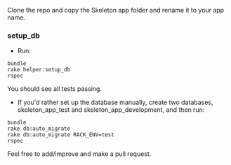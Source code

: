 Clone the repo and copy the Skeleton app folder and rename it to your app name.


### setup_db

* Run:
```
bundle
rake helper:setup_db
rspec
```
You should see all tests passing.

* If you'd rather set up the database manually, create two databases, skeleton_app_test and skeleton_app_development, and then run:
```
bundle
rake db:auto_migrate
rake db:auto_migrate RACK_ENV=test
rspec
```

Feel free to add/improve and make a pull request.
